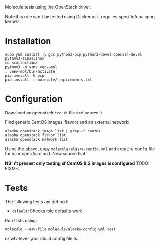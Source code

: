 
Molecule tests using the OpenStack driver.

Note this role can't be tested using Docker as it requires specific/changing kernels.

# Installation

```shell
sudo yum install -y gcc python3-pip python3-devel openssl-devel python3-libselinux
cd <collection>
python3 -m venv venv-mol
. venv-mol/bin/activate
pip install -U pip
pip install -r molecule/requirements.txt
```

# Configuration

Download an openstack `*rc.sh` file and source it.

Find generic CentOS images, flavors and an external network:

```shell
alaska openstack image list | grep -i centos
alaska openstack flavor list
alaska openstack network list
```

Using the above, copy `molecule/alaska-config.yml` and create a config file for your specific cloud. Now source that.

**NB: At present only testing of CentOS 8.2 images is configured** TODO: FIXME:

# Tests

The following tests are defined:
- `default`: Checks role defaults work

Run tests using:

```shell
molecule --env-file molecule/alaska-config.yml test
```

or whatever your cloud config file is.